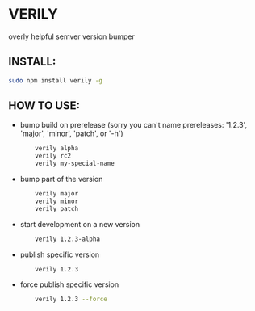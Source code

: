 VERILY
=========

overly helpful semver version bumper


INSTALL:
----------
```bash
sudo npm install verily -g
```

HOW TO USE:
----------
* bump build on prerelease (sorry you can't name prereleases: '1.2.3', 'major', 'minor', 'patch', or '-h')
    ```bash
        verily alpha
        verily rc2
        verily my-special-name

    ```

* bump part of the version
    ```bash
        verily major
        verily minor
        verily patch

    ```

* start development on a new version
    ```bash
        verily 1.2.3-alpha

    ```

* publish specific version
    ```bash
        verily 1.2.3

    ```

* force publish specific version
    ```bash
        verily 1.2.3 --force

    ```

